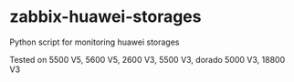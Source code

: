 # zabbix-huawei-storages
Python script for monitoring huawei storages

Tested on   5500 V5, 5600 V5, 2600 V3, 5500 V3, dorado 5000 V3, 18800 V3
